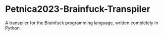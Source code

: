 # Petnica2023-Brainfuck-Transpiler

A transpiler for the Brainfuck programming language, written completely in Python.
